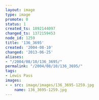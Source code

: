 ```yaml
---
layout: image
type: image
promote: 0
status: 1
created_ts: 1092144097
changed_ts: 1372159453
node_id: 1259
title: '136_3695'
created: '2004-08-10'
changed: '2013-06-25'
aliases:
- "/2004/08/10/136_3695/"
permalink: "/2004/08/10/136_3695/"
tags:
- Lewis Pass
images:
- - src: image/images/136_3695-1259.jpg
    name: 136_3695-1259.jpg
---
```


